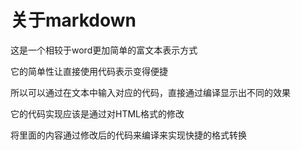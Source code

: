# 关于markdown

这是一个相较于word更加简单的富文本表示方式

它的简单性让直接使用代码表示变得便捷

所以可以通过在文本中输入对应的代码，直接通过编译显示出不同的效果

它的代码实现应该是通过对HTML格式的修改

将里面的内容通过修改后的代码来编译来实现快捷的格式转换
